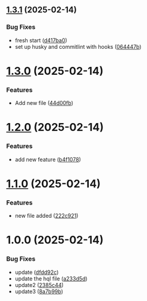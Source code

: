 ## [1.3.1](https://github.com/ligadata-yaraAbbas/semantic-release-test/compare/v1.3.0...v1.3.1) (2025-02-14)


### Bug Fixes

* fresh start ([d417ba0](https://github.com/ligadata-yaraAbbas/semantic-release-test/commit/d417ba0c4a149725c5f818265e0adc0ec5a1b710))
* set up husky and commitlint with hooks ([064447b](https://github.com/ligadata-yaraAbbas/semantic-release-test/commit/064447bd5700dfb7a30cf5d93f9ea9e7ed90d5a9))

# [1.3.0](https://github.com/ligadata-yaraAbbas/semantic-release-test/compare/v1.2.0...v1.3.0) (2025-02-14)


### Features

* Add new file ([44d00fb](https://github.com/ligadata-yaraAbbas/semantic-release-test/commit/44d00fb739ab2084a44cb23a2249339561244d5a))

# [1.2.0](https://github.com/ligadata-yaraAbbas/semantic-release-test/compare/v1.1.0...v1.2.0) (2025-02-14)


### Features

* add new feature ([b4f1078](https://github.com/ligadata-yaraAbbas/semantic-release-test/commit/b4f107886880ad8dc835d00b46ddddeab9ac7f7e))

# [1.1.0](https://github.com/ligadata-yaraAbbas/semantic-release-test/compare/v1.0.0...v1.1.0) (2025-02-14)


### Features

* new file added ([222c921](https://github.com/ligadata-yaraAbbas/semantic-release-test/commit/222c921197df51c4057a5253eaed41273d1370c7))

# 1.0.0 (2025-02-14)


### Bug Fixes

* update ([dfdd92c](https://github.com/ligadata-yaraAbbas/semantic-release-test/commit/dfdd92c66fc4db2f2e15ccd3e05d396f03c717aa))
* update the hql file ([a233d5d](https://github.com/ligadata-yaraAbbas/semantic-release-test/commit/a233d5d5085bfe27ce7b9ed413ecd6b81cb3a14a))
* update2 ([2385c44](https://github.com/ligadata-yaraAbbas/semantic-release-test/commit/2385c44b63a0745732799b61bd7ca9084d143c99))
* update3 ([8a7b99b](https://github.com/ligadata-yaraAbbas/semantic-release-test/commit/8a7b99b5993ba4d64660953b97838692c57bfe40))
